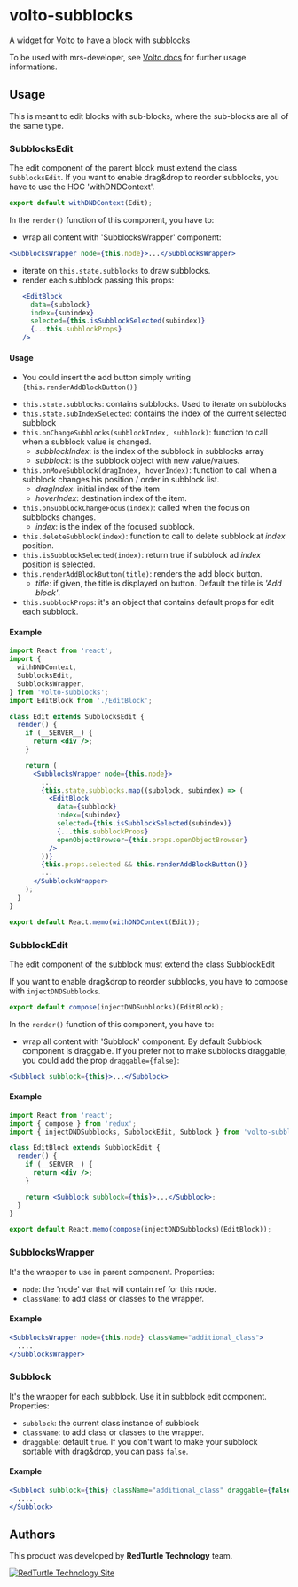 # volto-subblocks

A widget for [Volto](https://github.com/plone/volto) to have a block with subblocks

To be used with mrs-developer, see [Volto docs](https://docs.voltocms.com/customizing/add-ons/) for further usage informations.

## Usage

This is meant to edit blocks with sub-blocks, where the sub-blocks are all of the same type.

### SubblocksEdit

The edit component of the parent block must extend the class `SubblocksEdit`.
If you want to enable drag&drop to reorder subblocks, you have to use the HOC 'withDNDContext'.

```jsx
export default withDNDContext(Edit);
```

In the `render()` function of this component, you have to:

- wrap all content with 'SubblocksWrapper' component:

```jsx
<SubblocksWrapper node={this.node}>...</SubblocksWrapper>
```

- iterate on `this.state.subblocks` to draw subblocks.
- render each subblock passing this props:
  ```jsx
  <EditBlock
    data={subblock}
    index={subindex}
    selected={this.isSubblockSelected(subindex)}
    {...this.subblockProps}
  />
  ```

#### Usage

- You could insert the add button simply writing `{this.renderAddBlockButton()}`

* `this.state.subblocks`: contains subblocks. Used to iterate on subblocks
* `this.state.subIndexSelected`: contains the index of the current selected subblock
* `this.onChangeSubblocks(subblockIndex, subblock)`: function to call when a subblock value is changed.
  - _subblockIndex_: is the index of the subblock in subblocks array
  - _subblock_: is the subblock object with new value/values.
* `this.onMoveSubblock(dragIndex, hoverIndex)`: function to call when a subblock changes his position / order in subblock list.
  - _dragIndex_: initial index of the item
  - _hoverIndex_: destination index of the item.
* `this.onSubblockChangeFocus(index)`: called when the focus on subblocks changes.
  - _index_: is the index of the focused subblock.
* `this.deleteSubblock(index)`: function to call to delete subblock at _index_ position.
* `this.isSubblockSelected(index)`: return true if subblock ad _index_ position is selected.
* `this.renderAddBlockButton(title)`: renders the add block button.
  - _title_: if given, the title is displayed on button. Default the title is _'Add block'_.
* `this.subblockProps`: it's an object that contains default props for edit each subblock.

#### Example

```jsx
import React from 'react';
import {
  withDNDContext,
  SubblocksEdit,
  SubblocksWrapper,
} from 'volto-subblocks';
import EditBlock from './EditBlock';

class Edit extends SubblocksEdit {
  render() {
    if (__SERVER__) {
      return <div />;
    }

    return (
      <SubblocksWrapper node={this.node}>
        ...
        {this.state.subblocks.map((subblock, subindex) => (
          <EditBlock
            data={subblock}
            index={subindex}
            selected={this.isSubblockSelected(subindex)}
            {...this.subblockProps}
            openObjectBrowser={this.props.openObjectBrowser}
          />
        ))}
        {this.props.selected && this.renderAddBlockButton()}
        ...
      </SubblocksWrapper>
    );
  }
}

export default React.memo(withDNDContext(Edit));
```

### SubblockEdit

The edit component of the subblock must extend the class SubblockEdit

If you want to enable drag&drop to reorder subblocks, you have to compose with `injectDNDSubblocks`.

```jsx
export default compose(injectDNDSubblocks)(EditBlock);
```

In the `render()` function of this component, you have to:

- wrap all content with 'Subblock' component. By default Subblock component is draggable. If you prefer not to make subblocks draggable, you could add the prop `draggable={false}`:

```jsx
<Subblock subblock={this}>...</Subblock>
```

#### Example

```jsx
import React from 'react';
import { compose } from 'redux';
import { injectDNDSubblocks, SubblockEdit, Subblock } from 'volto-subblocks';

class EditBlock extends SubblockEdit {
  render() {
    if (__SERVER__) {
      return <div />;
    }

    return <Subblock subblock={this}>...</Subblock>;
  }
}

export default React.memo(compose(injectDNDSubblocks)(EditBlock));
```

### SubblocksWrapper

It's the wrapper to use in parent component.
Properties:

- `node`: the 'node' var that will contain ref for this node.
- `className`: to add class or classes to the wrapper.

#### Example

```jsx
<SubblocksWrapper node={this.node} className="additional_class">
  ....
</SubblocksWrapper>
```

### Subblock

It's the wrapper for each subblock. Use it in subblock edit component.
Properties:

- `subblock`: the current class instance of subblock
- `className`: to add class or classes to the wrapper.
- `draggable`: default `true`. If you don't want to make your subblock sortable with drag&drop, you can pass `false`.

#### Example

```jsx
<Subblock subblock={this} className="additional_class" draggable={false}>
  ....
</Subblock>
```

## Authors

This product was developed by **RedTurtle Technology** team.

[![RedTurtle Technology Site](https://avatars1.githubusercontent.com/u/1087171?s=100&v=4)](http://www.redturtle.it/)
